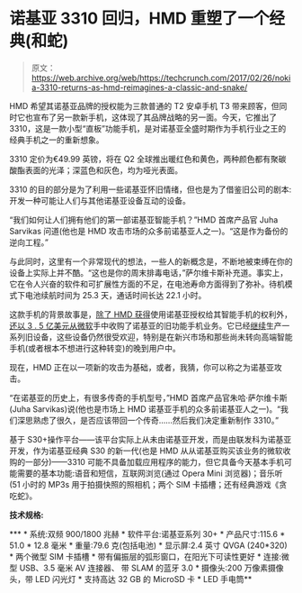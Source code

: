 # 诺基亚 3310 回归，HMD 重塑了一个经典(和蛇)

> 原文：<https://web.archive.org/web/https://techcrunch.com/2017/02/26/nokia-3310-returns-as-hmd-reimagines-a-classic-and-snake/>

HMD 希望其诺基亚品牌的授权能为三款普通的 T2 安卓手机 T3 带来顾客，但同时它也宣布了另一款新手机，这体现了其品牌战略的另一面。今天，它推出了 3310，这是一款小型“直板”功能手机，是对诺基亚全盛时期作为手机行业之王的经典手机之一的重新想象。

3310 定价为€49.99 英镑，将在 Q2 全球推出暖红色和黄色，两种颜色都有聚碳酸酯表面的光泽；深蓝色和灰色，均为哑光表面。

3310 的目的部分是为了利用一些诺基亚怀旧情绪，但也是为了借鉴旧公司的剧本:开发一种可能让人们与其他诺基亚设备互动的设备。

“我们如何让人们拥有他们的第一部诺基亚智能手机？”HMD 首席产品官 Juha Sarvikas 问道(他也是 HMD 攻击市场的众多前诺基亚人之一)。“这是作为备份的逆向工程。”

与此同时，这里有一个非常现代的想法，一些人的新概念是，不断地被束缚在你的设备上实际上并不酷。“这也是你的周末排毒电话，”萨尔维卡斯补充道。事实上，它在令人兴奋的软件和可扩展性方面的不足，在电池寿命方面得到了弥补。待机模式下电池续航时间为 25.3 天，通话时间长达 22.1 小时。

这款手机的背景故事是，[除了 HMD 获得](https://web.archive.org/web/20221203090059/http://company.nokia.com/en/news/press-releases/2016/05/18/nokia-signs-strategic-brand-and-intellectual-property-licensing-agreement-enabling-hmd-global-to-create-new-generation-of-nokia-branded-mobile-phones-and-tablets#.Vzwy1nqE8Yw.twitter)使用诺基亚授权给其智能手机的权利外，[还以 3 . 5 亿美元从微软](https://web.archive.org/web/20221203090059/https://beta.techcrunch.com/2016/05/18/microsoft-offloads-nokia-feature-phone-business-to-foxconn-for-350m/)手中收购了诺基亚的旧功能手机业务。它已经[继续](https://web.archive.org/web/20221203090059/https://www.nokia.com/en_gb/phones)生产一系列旧设备，这些设备仍然很受欢迎，特别是在新兴市场和那些尚未转向高端智能手机(或者根本不想进行这种转变)的晚到用户中。

现在，HMD 正在以一项新的攻击为基础，或者，我猜，你可以称之为诺基亚攻击。

“在诺基亚的历史上，有很多传奇的手机型号，”HMD 首席产品官朱哈·萨尔维卡斯(Juha Sarvikas)说(他也是市场上 HMD 诺基亚手机的众多前诺基亚人之一)。“我们深思熟虑了很久，是否应该带回一个传奇……然后我们决定重新制作 3310。”

基于 S30+操作平台——该平台实际上从未由诺基亚开发，而是由联发科为诺基亚开发，作为诺基亚经典 S30 的新一代(也是 HMD 从从诺基亚购买该业务的微软收购的一部分)——3310 可能不具备加载应用程序的能力，但它具备今天基本手机可能需要的基本功能:语音和短信，互联网浏览(通过 Opera Mini 浏览器)；音乐听(51 小时的 MP3s 用于拍摄快照的照相机；两个 SIM 卡插槽；还有经典游戏《贪吃蛇》。

****技术规格:****

 ***   *   系统:双频 900/1800 兆赫
    *   软件平台:诺基亚系列 30+
    *   产品尺寸:115.6 * 51.0 * 12.8 毫米
    *   重量:79.6 克(包括电池)
    *   显示屏:2.4 英寸 QVGA (240*320)
    *   两个微型 SIM 卡插槽
    *   带有偏振层的弧形窗口，在阳光下可读性更好
    *   连接:微型 USB、3.5 毫米 AV 连接器、
        带 SLAM 的蓝牙 3.0
    *   摄像头:200 万像素摄像头，带 LED 闪光灯
    *   支持高达 32 GB 的 MicroSD 卡
    *   LED 手电筒**